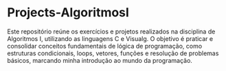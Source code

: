 # Projects-AlgoritmosI
Este repositório reúne os exercícios e projetos realizados na disciplina de Algoritmos I, utilizando as linguagens C e Visualg. O objetivo é praticar e consolidar conceitos fundamentais de lógica de programação, como estruturas condicionais, loops, vetores, funções e resolução de problemas básicos, marcando minha introdução ao mundo da programação.
